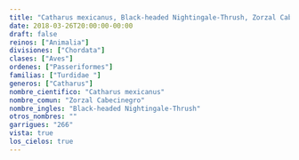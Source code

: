 ```yaml
---
title: "Catharus mexicanus, Black-headed Nightingale-Thrush, Zorzal Cabecinegro"
date: 2018-03-26T20:00:00-00:00
draft: false
reinos: ["Animalia"]
divisiones: ["Chordata"]
clases: ["Aves"]
ordenes: ["Passeriformes"]
familias: ["Turdidae "]
generos: ["Catharus"]
nombre_cientifico: "Catharus mexicanus"
nombre_comun: "Zorzal Cabecinegro"
nombre_ingles: "Black-headed Nightingale-Thrush"
otros_nombres: ""
garrigues: "266"
vista: true
los_cielos: true
---
```


